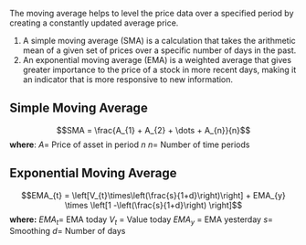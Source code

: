 The moving average helps to level the price data over a specified period by creating a constantly updated average price.

 1. A simple moving average (SMA) is a calculation that takes the arithmetic mean of a given set of prices over a specific number of days in the past.
 2. An exponential moving average (EMA) is a weighted average that gives greater importance to the price of a stock in more recent days, making it an indicator that is more responsive to new information.

## Simple Moving Average
$$SMA = \frac{A_{1} + A_{2} + \dots + A_{n}}{n}$$
**where**:
$A =$ Price of asset in period $n$
$n=$ Number of time periods

## Exponential Moving Average
$$EMA_{t} = \left[V_{t}\times\left(\frac{s}{1+d}\right)\right] + EMA_{y} \times \left[1 -\left(\frac{s}{1+d}\right) \right]$$
**where:**
$EMA_{t} =$ EMA today
$V_t$ = Value today
$EMA_{y}$ = EMA yesterday
$s=$ Smoothing
$d=$ Number of days

